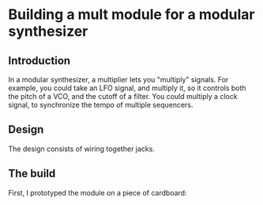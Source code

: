 # Building a mult module for a modular synthesizer

## Introduction

In a modular synthesizer, a multiplier lets you "multiply" signals. For example, you could take an LFO signal, and multiply it, so it controls both the pitch of a VCO, and the cutoff of a filter. You could multiply a clock signal, to synchronize the tempo of multiple sequencers.

## Design

The design consists of wiring together jacks.

## The build

First, I prototyped the module on a piece of cardboard:

